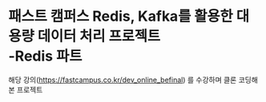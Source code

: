 <h1>
  패스트 캠퍼스 Redis, Kafka를 활용한 대용량 데이터 처리 프로젝트 <br>
  -Redis 파트
</h1>

해당 강의(https://fastcampus.co.kr/dev_online_befinal) 를 수강하며 클론 코딩해본 프로젝트

